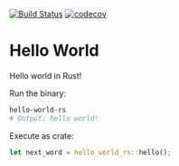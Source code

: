 <a href="https://github.com/AlvinHon/hello_world_rs/actions/workflows/rust.yml"><img alt="Build Status" src="https://github.com/AlvinHon/hello_world_rs/actions/workflows/rust.yml/badge.svg?branch=main"/></a> [![codecov](https://codecov.io/gh/AlvinHon/hello_world_rs/branch/main/graph/badge.svg?token=NMM473N4DO)](https://codecov.io/gh/AlvinHon/hello_world_rs)

# Hello World

Hello world in Rust!

Run the binary:

```bash
hello-world-rs
# Output: hello world!
```

Execute as crate:

```rust
let next_word = hello_world_rs::hello();
```
